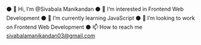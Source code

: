 ⚫ 👋 Hi, I’m @Sivabala Manikandan
⚫ 👀 I’m interested in Frontend Web Development
⚫ 🌱 I’m currently learning JavaScript
⚫ 💞️ I’m looking to work on Frontend Web Development
⚫ 📫 How to reach me sivabalamanikandan03@gmail.com
